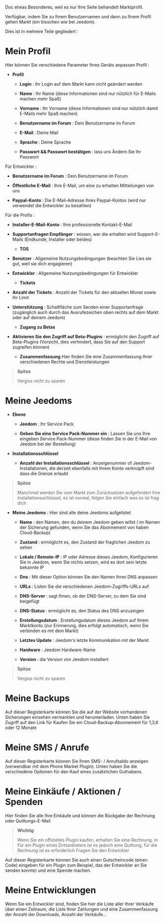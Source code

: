 Doc etwas Besonderes, weil es nur Ihre Seite behandelt
Marktprofil.

Verfügbar, indem Sie zu Ihrem Benutzernamen und dann zu Ihrem Profil gehen
Markt (ein bisschen wie bei Jeedom).

Dies ist in mehrere Teile gegliedert :

Mein Profil 
==========

Hier können Sie verschiedene Parameter Ihres Geräts anpassen
Profil :

-   **Profil**

    -   **Login** : Ihr Login auf dem Markt kann nicht geändert werden

    -   **Name** : Ihr Name (diese Informationen sind nur nützlich für
        E-Mails machen mehr Spaß)

    -   **Vorname** : Ihr Vorname (diese Informationen sind nur nützlich
        damit E-Mails mehr Spaß machen)

    -   **Benutzername im Forum** : Dein Benutzername im Forum

    -   **E-Mail** : Deine Mail

    -   **Sprache** : Deine Sprache

    -   **Passwort &amp;&amp; Passwort bestätigen** : lass uns
        Ändern Sie Ihr Passwort

Für Entwickler :

-   **Benutzername im Forum** : Dein Benutzername im Forum

-   **Öffentliche E-Mail** : Ihre E-Mail, um eine zu erhalten
    Mitteilungen von uns

-   **Paypal-Konto** : Die E-Mail-Adresse Ihres Paypal-Kontos (wird nur verwendet
    die Entwickler zu bezahlen)

Für die Profis :

-   **Installer-E-Mail-Konto** : Ihre professionelle Kontakt-E-Mail

-   **Supportanfragen Empfänger** : wissen, wer die erhalten wird
    Support-E-Mails (Endkunde, Installer oder beides)

    -   **TOS**

-   **Benutzer** : Allgemeine Nutzungsbedingungen (beachten Sie
    Lies sie gut, weil sie dich engagieren)

-   **Entwickler** : Allgemeine Nutzungsbedingungen für
    Entwickler

    -   **Tickets**

-   **Anzahl der Tickets** : Anzahl der Tickets für den aktuellen Monat
    sowie Ihr Limit

-   **Unterstützung** : Schaltfläche zum Senden einer Supportanfrage (zugänglich
    auch durch das Ausrufezeichen oben rechts auf dem Markt oder
    auf deinem Jeedom)

    -   **Zugang zu Betas**

-   **Aktivieren Sie den Zugriff auf Beta-Plugins** : ermöglicht den Zugriff auf
    Beta-Plugins (Vorsicht, dies verhindert, dass Sie auf den Support zugreifen können)

    -   **Zusammenfassung** Hier finden Sie eine Zusammenfassung Ihrer verschiedenen
        Rechte und Dienstleistungen

> **Spitze**
>
> Vergiss nicht zu sparen

Meine Jeedoms 
===========

-   **Ebene**

    -   **Jeedom** : Ihr Service Pack

    -   **Geben Sie eine Service Pack-Nummer ein** : Lassen Sie uns Ihre eingeben
        Service Pack-Nummer (diese finden Sie in der E-Mail von
        Jeedom bei der Bestellung)

-   **Installationsschlüssel**

    -   **Anzahl der Installationsschlüssel** : Anzeigenummer
        of Jeedom-Installationen, die derzeit ebenfalls mit Ihrem Konto verknüpft sind
        dass die Grenze erlaubt

> **Spitze**
>
> Manchmal werden Sie vom Markt zum Zurücksetzen aufgefordert
> Ihre Installationsschlüssel, es ist normal, folgen Sie einfach was es ist
> frag dich

-   **Meine Jeedoms** : Hier sind alle deine Jeedoms aufgelistet

    -   **Name** : den Namen, den du deinem Jeedom geben willst (
        im Namen der Sicherung gefunden, wenn Sie das Abonnement von haben
        Cloud-Backup)

    -   **Zustand** : ermöglicht es, den Zustand der fraglichen Jeedom zu sehen

    -   **Lokale / Remote-IP** : IP oder Adresse dieses Jeedom,
        Konfigurieren Sie in Jeedom, wenn Sie nichts setzen, wird es dort sein
        letzte bekannte IP

    -   **Dns** : Mit dieser Option können Sie den Namen Ihres DNS anpassen

    -   **URLs** : Listen Sie die verschiedenen Jeedom-Zugriffs-URLs auf.

    -   **DNS-Server** : sagt Ihnen, ob der DNS-Server, zu dem Sie
        sind beigefügt

    -   **DNS-Status** : ermöglicht es, den Status des DNS anzuzeigen

    -   **Erstellungsdatum** : Erstellungsdatum dieses Jeedom auf Ihrem
        Marktkonto (zur Erinnerung, dies erfolgt automatisch, wenn
        Sie verbinden es mit dem Markt)

    -   **Letztes Update** : Jeedom&#39;s letzte Kommunikation mit
        der Markt

    -   **Hardware** : Jeedom Hardware-Name

    -   **Version** : die Version von Jeedom installiert

> **Spitze**
>
> Vergiss nicht zu sparen

Meine Backups 
===========

Auf dieser Registerkarte können Sie die auf der Website vorhandenen Sicherungen einsehen
vermarkten und herunterladen. Unten haben Sie Zugriff auf den Link für
Kaufen Sie ein Cloud-Backup-Abonnement für 1,3,6 oder 12 Monate

Meine SMS / Anrufe 
==============

Auf dieser Registerkarte können Sie Ihren SMS- / Anrufsaldo anzeigen
(verwendbar mit dem Phone Market Plugin). Unten haben Sie die
verschiedene Optionen für den Kauf eines zusätzlichen Guthabens.

Meine Einkäufe / Aktionen / Spenden 
======================

Hier finden Sie alle Ihre Einkäufe und können die Rückgabe der
Rechnung oder Quittungs-E-Mail

> **Wichtig**
>
> Wenn Sie ein offizielles Plugin kaufen, erhalten Sie eine Rechnung. in
> Für ein Plugin eines Drittanbieters ist es jedoch eine Quittung, für die Rechnung ist es erforderlich
> Fragen Sie den Entwickler

Auf dieser Registerkarte können Sie auch einen Gutscheincode (einen Code) eingeben
für ein Plugin zum Beispiel, das der Entwickler an Sie senden konnte) und
eine Spende machen.

Meine Entwicklungen 
=================

Wenn Sie ein Entwickler sind, finden Sie hier die Liste aller Ihrer
Verkäufe über einen Zeitraum, die Liste Ihrer Zahlungen und eine Zusammenfassung der
Anzahl der Downloads, Anzahl der Verkäufe…
